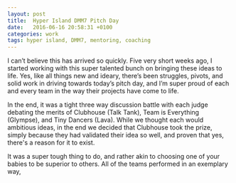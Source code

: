 ```yaml
---
layout: post
title:  Hyper Island DMM7 Pitch Day
date:   2016-06-16 20:58:31 +0100
categories: work
tags: hyper island, DMM7, mentoring, coaching
---
```


I can’t believe this has arrived so quickly. Five very short weeks ago, I started working with this super talented bunch on bringing these ideas to life. Yes, like all things new and ideary, there’s been struggles, pivots, and solid work in driving towards today’s pitch day, and I’m super proud of each and every team in the way their projects have come to life.

In the end, it was a tight three way discussion battle with each judge debating the merits of Clubhouse (Talk Tank), Team is Everything (Glympse), and Tiny Dancers (Lava). While we thought each would ambitious ideas, in the end we decided that Clubhouse took the prize, simply because they had validated their idea so well, and proven that yes, there's a reason for it to exist.

It was a super tough thing to do, and rather akin to choosing one of your babies to be superior to others. All of the teams performed in an exemplary way,
